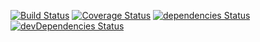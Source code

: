 [![Build Status](https://travis-ci.org/mrfrac/goodchords.svg?branch=master)](https://travis-ci.org/mrfrac/goodchords)
[![Coverage Status](https://coveralls.io/repos/github/mrfrac/goodchords/badge.svg?branch=master)](https://coveralls.io/github/mrfrac/goodchords?branch=master)
[![dependencies Status](https://david-dm.org/mrfrac/goodchords/status.svg)](https://david-dm.org/mrfrac/goodchords)
[![devDependencies Status](https://david-dm.org/mrfrac/goodchords/dev-status.svg)](https://david-dm.org/mrfrac/goodchords?type=dev)
